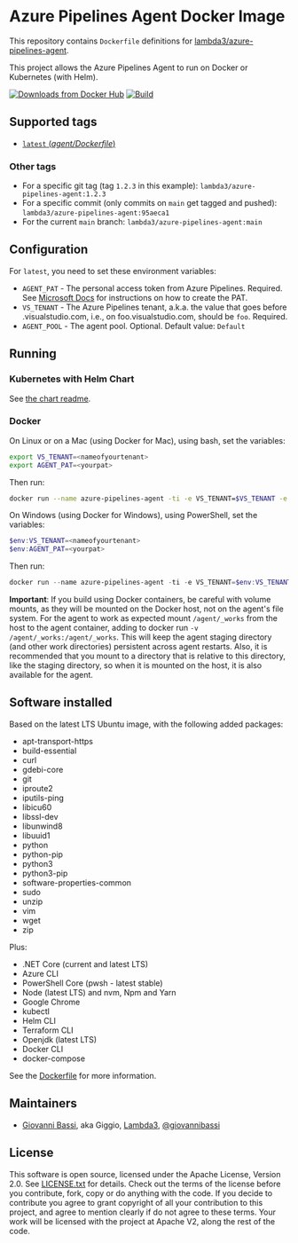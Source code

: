 # Azure Pipelines Agent Docker Image

This repository contains `Dockerfile` definitions for
[lambda3/azure-pipelines-agent](https://github.com/lambda3/docker-azure-pipelines-agent).

This project allows the Azure Pipelines Agent to run on Docker or Kubernetes
(with Helm).

[![Downloads from Docker Hub](https://img.shields.io/docker/pulls/lambda3/azure-pipelines-agent.svg)](https://registry.hub.docker.com/u/lambda3/azure-pipelines-agent)
[![Build](https://github.com/lambda3/docker-azure-pipelines-agent/actions/workflows/build.yml/badge.svg?branch=main)](https://github.com/Lambda3/docker-azure-pipelines-agent/actions/workflows/build.yml)

## Supported tags

* [`latest` (*agent/Dockerfile*)](https://github.com/lambda3/docker-azure-pipelines-agent/blob/main/agent/Dockerfile)

### Other tags

- For a specific git tag (tag `1.2.3` in this example): `lambda3/azure-pipelines-agent:1.2.3`
- For a specific commit (only commits on `main` get tagged and pushed): `lambda3/azure-pipelines-agent:95aeca1`
- For the current `main` branch: `lambda3/azure-pipelines-agent:main`

## Configuration

For `latest`, you need to set these environment variables:

* `AGENT_PAT` - The personal access token from Azure Pipelines. Required. See
  [Microsoft Docs](https://docs.microsoft.com/en-us/azure/devops/pipelines/agents/v2-linux?view=azure-devops#authenticate-with-a-personal-access-token-pat) for instructions on how to create the PAT.
* `VS_TENANT` - The Azure Pipelines tenant, a.k.a. the value that goes before .visualstudio.com, i.e., on foo.visualstudio.com, should be `foo`. Required.
* `AGENT_POOL` - The agent pool. Optional. Default value: `Default`

## Running

### Kubernetes with Helm Chart

See [the chart readme](https://github.com/Lambda3/helmcharts/blob/main/charts/azure-pipelines-agent/README.md).

### Docker

On Linux or on a Mac (using Docker for Mac), using bash, set the variables:

````bash
export VS_TENANT=<nameofyourtenant>
export AGENT_PAT=<yourpat>
````

Then run:

````bash
docker run --name azure-pipelines-agent -ti -e VS_TENANT=$VS_TENANT -e AGENT_PAT=$AGENT_PAT -d -v /agent/_works:/agent/_works lambda3/azure-pipelines-agent:latest
````

On Windows (using Docker for Windows), using PowerShell, set the variables:

````powershell
$env:VS_TENANT=<nameofyourtenant>
$env:AGENT_PAT=<yourpat>
````

Then run:

````powershell
docker run --name azure-pipelines-agent -ti -e VS_TENANT=$env:VS_TENANT -e AGENT_PAT=$env:AGENT_PAT -d lambda3/azure-pipelines-agent:latest
````

**Important**: If you build using Docker containers, be careful with volume mounts, as they
will be mounted on the Docker host, not on the agent's file system. For the
agent to work as expected mount `/agent/_works` from the host to the agent
container, adding to docker run `-v /agent/_works:/agent/_works`.
This will keep the agent staging directory (and other work directories)
persistent across agent restarts. Also, it is recommended that you mount to a
directory that is relative to this directory, like the staging directory, so
when it is mounted on the host, it is also available for the agent.

## Software installed

Based on the latest LTS Ubuntu image, with the following added packages:

* apt-transport-https
* build-essential
* curl
* gdebi-core
* git
* iproute2
* iputils-ping
* libicu60
* libssl-dev
* libunwind8
* libuuid1
* python
* python-pip
* python3
* python3-pip
* software-properties-common
* sudo
* unzip
* vim
* wget
* zip

Plus:

* .NET Core (current and latest LTS)
* Azure CLI
* PowerShell Core (pwsh - latest stable)
* Node (latest LTS) and nvm, Npm and Yarn
* Google Chrome
* kubectl
* Helm CLI
* Terraform CLI
* Openjdk (latest LTS)
* Docker CLI
* docker-compose

See the
[Dockerfile](https://github.com/lambda3/docker-azure-pipelines-agent/blob/main/agent/Dockerfile)
for more information.

## Maintainers

* [Giovanni Bassi](http://blog.lambda3.com.br/L3/giovannibassi/), aka Giggio, [Lambda3](http://www.lambda3.com.br), [@giovannibassi](https://twitter.com/giovannibassi)

## License

This software is open source, licensed under the Apache License, Version 2.0.
See [LICENSE.txt](https://github.com/lambda3/azure-pipelines-agent/blob/main/LICENSE.txt) for details.
Check out the terms of the license before you contribute, fork, copy or do anything
with the code. If you decide to contribute you agree to grant copyright of all your contribution to this project, and agree to
mention clearly if do not agree to these terms. Your work will be licensed with the project at Apache V2, along the rest of the code.
